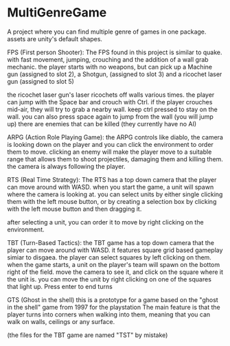 # MultiGenreGame
A project where you can find multiple genre of games in one package. assets are unity's default shapes.

FPS (First person Shooter):
The FPS found in this project is similar to quake. with fast movement, jumping, crouching and the addition of a wall grab mechanic.
the player starts with no weapons, but can pick up a Machine gun (assigned to slot 2), a Shotgun, (assigned to slot 3) and a ricochet laser gun (assigned to slot 5)

the ricochet laser gun's laser ricochets off walls various times.
the player can jump with the Space bar and crouch with Ctrl. 
if the player crouches mid-air, they will try to grab a nearby wall. keep ctrl pressed to stay on the wall. you can also press space again to jump from the wall (you will jump up)
there are enemies that can be killed (they currently have no AI)

ARPG (Action Role Playing Game):
the ARPG controls like diablo, the camera is looking down on the player and you can click the environment to order them to move.
clicking an enemy will make the player move to a suitable range that allows them to shoot projectiles, damaging them and killing them.
the camera is always following the player.

RTS (Real Time Strategy):
The RTS has a top down camera that the player can move around with WASD. when you start the game, a unit will spawn where the camera is looking at.
you can select units by either single clicking them with the left mouse button, or by creating a selection box by clicking with the left mouse button and then dragging it.

after selecting a unit, you can order it to move by right clicking on the environment.

TBT (Turn-Based Tactics):
the TBT game has a top down camera that the player can move around with WASD. it features square grid based gameplay simiar to disgaea.
the player can select squares by left clicking on them. 
when the game starts, a unit on the player's team will spawn on the bottom right of the field. move the camera to see it, and click on the square where it the unit is.
you can move the unit by right clicking on one of the squares that light up.
Press enter to end turns

GTS (Ghost in the shell)
this is a prototype for a game based on the "ghost in the shell" game from 1997 for the playstation
The main feature is that the player turns into corners when walking into them, meaning that you can walk on walls, ceilings or any surface.

(the files for the TBT game are named "TST" by mistake)
